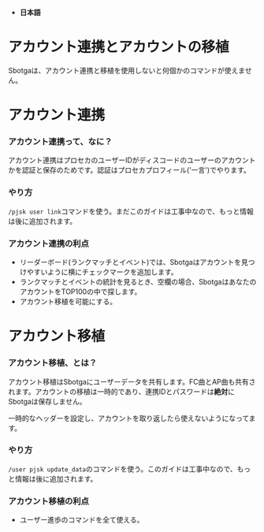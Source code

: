 - **日本語**

# アカウント連携とアカウントの移植
Sbotgaは、アカウント連携と移植を使用しないと何個かのコマンドが使えません。

# アカウント連携
### アカウント連携って、なに？
アカウント連携はプロセカのユーザーIDがディスコードのユーザーのアカウントかを認証と保存のためです。認証はプロセカプロフィール('一言')でやります。
### やり方
`/pjsk user link`コマンドを使う。まだこのガイドは工事中なので、もっと情報は後に追加されます。
### アカウント連携の利点
- リーダーボード(ランクマッチとイベント)では、Sbotgaはアカウントを見つけやすいように横にチェックマークを追加します。
- ランクマッチとイベントの統計を見るとき、空欄の場合、SbotgaはあなたのアカウントをTOP100の中で探します。
- アカウント移植を可能にする。

# アカウント移植
### アカウント移植、とは？
アカウント移植はSbotgaにユーザーデータを共有します。FC曲とAP曲も共有されます。アカウントの移植は一時的であり、連携IDとパスワードは**絶対**にSbotgaは保存しません。

一時的なヘッダーを設定し、アカウントを取り返したら使えないようになってます。
### やり方
`/user pjsk update_data`のコマンドを使う。このガイドは工事中なので、もっと情報は後に追加されます。
### アカウント移植の利点
- ユーザー進歩のコマンドを全て使える。
